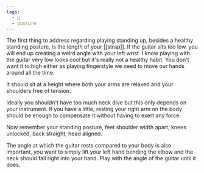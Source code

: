 ```yaml
---
tags:
  - 🌱
  - posture
---
```

The first thing to address regarding playing standing up, besides a healthy standing posture, is the length of your [[strap]]. If the guitar sits too low, you will end up creating a weird angle with your left wrist. I know playing with the guitar very low looks cool but it's really not a healthy habit. You don't want it to high either as playing fingerstyle we need to move our hands around all the time. 

It should sit at a height where both your arms are relaxed and your shoulders free of tension. 

Ideally you shouldn't have too much neck dive but this only depends on your instrument. If you have a little, resting your right arm on the body should be enough to compensate it without having to exert any force. 

Now remember your standing posture, feet shoulder width apart, knees unlocked, back straight, head aligned. 

The angle at which the guitar rests compared to your body is also important, you want to simply lift your left hand bending the elbow and the neck should fall right into your hand. Play with the angle of the guitar until it does. 



